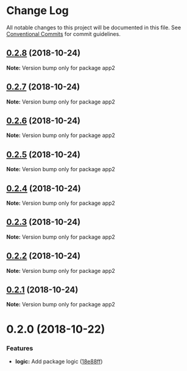 # Change Log

All notable changes to this project will be documented in this file.
See [Conventional Commits](https://conventionalcommits.org) for commit guidelines.

## [0.2.8](https://github.com/andreaspalsson/monotest/compare/app2@0.2.7...app2@0.2.8) (2018-10-24)

**Note:** Version bump only for package app2





## [0.2.7](https://github.com/andreaspalsson/monotest/compare/app2@0.2.6...app2@0.2.7) (2018-10-24)

**Note:** Version bump only for package app2





## [0.2.6](https://github.com/andreaspalsson/monotest/compare/app2@0.2.5...app2@0.2.6) (2018-10-24)

**Note:** Version bump only for package app2





## [0.2.5](https://github.com/andreaspalsson/monotest/compare/app2@0.2.4...app2@0.2.5) (2018-10-24)

**Note:** Version bump only for package app2





## [0.2.4](https://github.com/andreaspalsson/monotest/compare/app2@0.2.3...app2@0.2.4) (2018-10-24)

**Note:** Version bump only for package app2





## [0.2.3](https://github.com/andreaspalsson/monotest/compare/app2@0.2.2...app2@0.2.3) (2018-10-24)

**Note:** Version bump only for package app2





## [0.2.2](https://github.com/andreaspalsson/monotest/compare/app2@0.2.1...app2@0.2.2) (2018-10-24)

**Note:** Version bump only for package app2





## [0.2.1](https://github.com/andreaspalsson/monotest/compare/app2@0.2.0...app2@0.2.1) (2018-10-24)

**Note:** Version bump only for package app2





# 0.2.0 (2018-10-22)


### Features

* **logic:** Add package logic ([18e88ff](https://github.com/andreaspalsson/monotest/commit/18e88ff))
